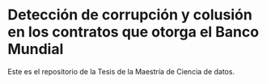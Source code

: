 # Detección de corrupción y colusión en los contratos que otorga el Banco Mundial

Este es el repositorio de la Tesis de la Maestría de Ciencia de datos.

